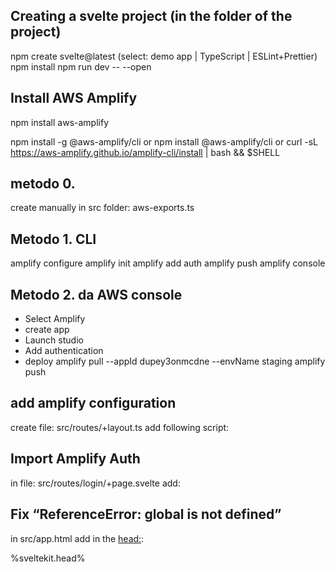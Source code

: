 ## Creating a svelte project (in the folder of the project)
npm create svelte@latest (select: demo app | TypeScript | ESLint+Prettier)
npm install
npm run dev -- --open

## Install AWS Amplify 
npm install aws-amplify

npm install -g @aws-amplify/cli 
or  npm install @aws-amplify/cli 
or  curl -sL https://aws-amplify.github.io/amplify-cli/install | bash && $SHELL

## metodo 0. 
create manually in src folder: aws-exports.ts

## Metodo 1. CLI 
amplify configure
amplify init
amplify add auth
amplify push
amplify console

## Metodo 2. da AWS console 
- Select Amplify 
- create app 
- Launch studio
- Add authentication 
- deploy 
amplify pull --appId dupey3onmcdne --envName staging
amplify push

## add amplify configuration
create file: src/routes/+layout.ts
add following script:  
<script>
 import { Amplify } from 'aws-amplify';
 import awsmobile from '../aws-exports';
 Amplify.configure(awsmobile);
</script>


## Import Amplify Auth 
in file:  src/routes/login/+page.svelte
add:

<script>
import { Auth } from 'aws-amplify';
</script>


## Fix “ReferenceError: global is not defined”
in src/app.html add in the <head:>: 
 <script>
    if (global === undefined) {
      var global = window;
    }
  </script>
  %sveltekit.head%